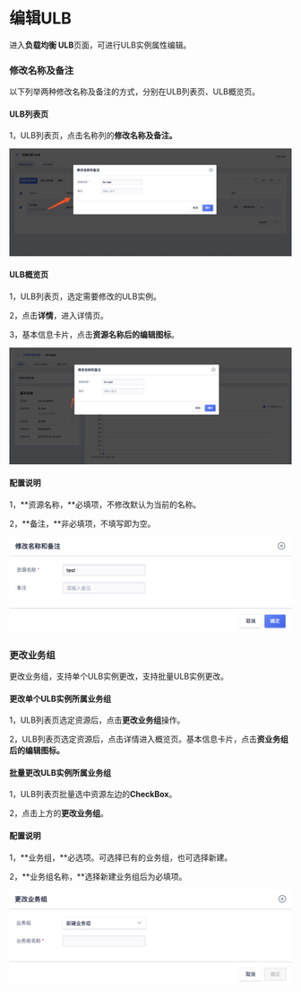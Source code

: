 # 编辑ULB

进入**负载均衡 ULB**页面，可进行ULB实例属性编辑。

### 修改名称及备注

以下列举两种修改名称及备注的方式，分别在ULB列表页、ULB概览页。

#### ULB列表页

1，ULB列表页，点击名称列的**修改名称及备注。**

![](../../../.gitbook/assets/image%20%284%29.png)

#### ULB概览页

1，ULB列表页，选定需要修改的ULB实例。

2，点击**详情**，进入详情页。

3，基本信息卡片，点击**资源名称后的编辑图标**。

![](../../../.gitbook/assets/image%20%2832%29.png)

#### 配置说明

1，**资源名称，**必填项，不修改默认为当前的名称。

2，**备注，**非必填项，不填写即为空。

![&#x4FEE;&#x6539;&#x540D;&#x79F0;&#x53CA;&#x5907;&#x6CE8;](../../../.gitbook/assets/image%20%2838%29.png)

### 更改业务组

更改业务组，支持单个ULB实例更改，支持批量ULB实例更改。

#### 更改单个ULB实例所属业务组

1，ULB列表页选定资源后，点击**更改业务组**操作。

2，ULB列表页选定资源后，点击详情进入概览页。基本信息卡片，点击**资业务组后的编辑图标。**

#### 批量更改ULB实例所属业务组

1，ULB列表页批量选中资源左边的**CheckBox**。

2，点击上方的**更改业务组**。

#### 配置说明

1，**业务组，**必选项。可选择已有的业务组，也可选择新建。

2，**业务组名称，**选择新建业务组后为必填项。

![&#x66F4;&#x6539;&#x4E1A;&#x52A1;&#x7EC4;](../../../.gitbook/assets/image%20%281%29.png)

